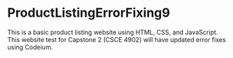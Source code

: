 # ProductListingErrorFixing9
This is a basic product listing website using HTML, CSS, and JavaScript. This website test for Capstone 2 (CSCE 4902) will have updated error fixes using Codeium.
